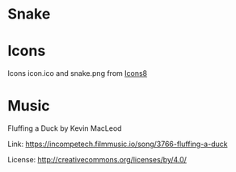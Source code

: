 # Snake

# Icons

Icons icon.ico and snake.png from <a target="_blank" href="https://icons8.ru">Icons8</a>

# Music

Fluffing a Duck by Kevin MacLeod

Link: https://incompetech.filmmusic.io/song/3766-fluffing-a-duck

License: http://creativecommons.org/licenses/by/4.0/
